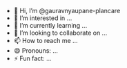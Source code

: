 - 👋 Hi, I’m @gauravnyaupane-plancare
- 👀 I’m interested in ...
- 🌱 I’m currently learning ...
- 💞️ I’m looking to collaborate on ...
- 📫 How to reach me ...
- 😄 Pronouns: ...
- ⚡ Fun fact: ...

<!---
gauravnyaupane-plancare/gauravnyaupane-plancare is a ✨ special ✨ repository because its `README.md` (this file) appears on your GitHub profile.
You can click the Preview link to take a look at your changes.
--->
